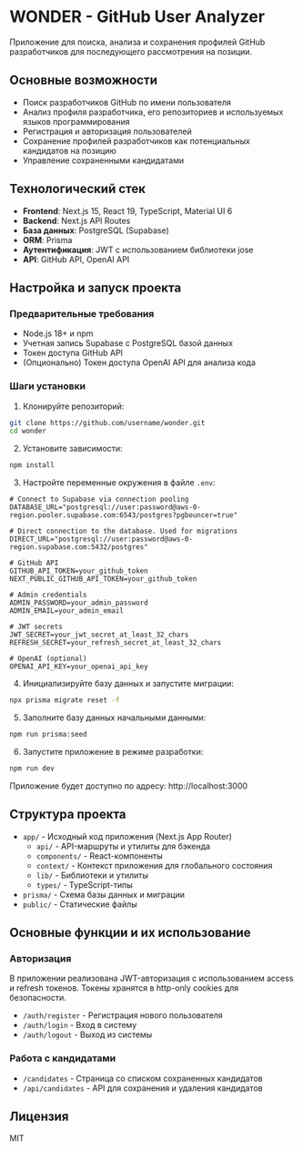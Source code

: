 # WONDER - GitHub User Analyzer

Приложение для поиска, анализа и сохранения профилей GitHub разработчиков для последующего рассмотрения на позиции.

## Основные возможности

- Поиск разработчиков GitHub по имени пользователя
- Анализ профиля разработчика, его репозиториев и используемых языков программирования
- Регистрация и авторизация пользователей
- Сохранение профилей разработчиков как потенциальных кандидатов на позицию
- Управление сохраненными кандидатами

## Технологический стек

- **Frontend**: Next.js 15, React 19, TypeScript, Material UI 6
- **Backend**: Next.js API Routes
- **База данных**: PostgreSQL (Supabase)
- **ORM**: Prisma
- **Аутентификация**: JWT с использованием библиотеки jose
- **API**: GitHub API, OpenAI API

## Настройка и запуск проекта

### Предварительные требования

- Node.js 18+ и npm
- Учетная запись Supabase с PostgreSQL базой данных
- Токен доступа GitHub API
- (Опционально) Токен доступа OpenAI API для анализа кода

### Шаги установки

1. Клонируйте репозиторий:

```bash
git clone https://github.com/username/wonder.git
cd wonder
```

2. Установите зависимости:

```bash
npm install
```

3. Настройте переменные окружения в файле `.env`:

```
# Connect to Supabase via connection pooling
DATABASE_URL="postgresql://user:password@aws-0-region.pooler.supabase.com:6543/postgres?pgbouncer=true"

# Direct connection to the database. Used for migrations
DIRECT_URL="postgresql://user:password@aws-0-region.supabase.com:5432/postgres"

# GitHub API
GITHUB_API_TOKEN=your_github_token
NEXT_PUBLIC_GITHUB_API_TOKEN=your_github_token

# Admin credentials
ADMIN_PASSWORD=your_admin_password
ADMIN_EMAIL=your_admin_email

# JWT secrets
JWT_SECRET=your_jwt_secret_at_least_32_chars
REFRESH_SECRET=your_refresh_secret_at_least_32_chars

# OpenAI (optional)
OPENAI_API_KEY=your_openai_api_key
```

4. Инициализируйте базу данных и запустите миграции:

```bash
npx prisma migrate reset -f
```

5. Заполните базу данных начальными данными:

```bash
npm run prisma:seed
```

6. Запустите приложение в режиме разработки:

```bash
npm run dev
```

Приложение будет доступно по адресу: http://localhost:3000

## Структура проекта

- `app/` - Исходный код приложения (Next.js App Router)
  - `api/` - API-маршруты и утилиты для бэкенда
  - `components/` - React-компоненты
  - `context/` - Контекст приложения для глобального состояния
  - `lib/` - Библиотеки и утилиты
  - `types/` - TypeScript-типы
- `prisma/` - Схема базы данных и миграции
- `public/` - Статические файлы

## Основные функции и их использование

### Авторизация

В приложении реализована JWT-авторизация с использованием access и refresh токенов. Токены хранятся в http-only cookies для безопасности.

- `/auth/register` - Регистрация нового пользователя
- `/auth/login` - Вход в систему
- `/auth/logout` - Выход из системы

### Работа с кандидатами

- `/candidates` - Страница со списком сохраненных кандидатов
- `/api/candidates` - API для сохранения и удаления кандидатов

## Лицензия

MIT

